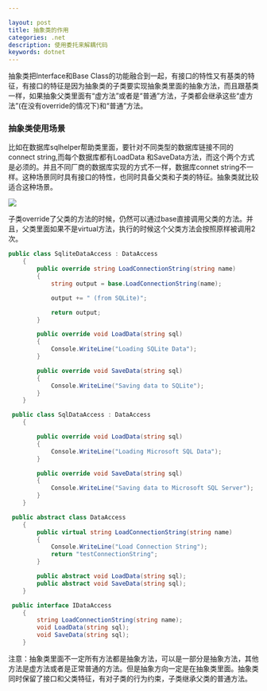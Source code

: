 ```yaml
---

layout: post
title: 抽象类的作用
categories: .net
description: 使用委托来解耦代码
keywords: dotnet
---
```


抽象类把Interface和Base Class的功能融合到一起，有接口的特性又有基类的特征，有接口的特征是因为抽象类的子类要实现抽象类里面的抽象方法，而且跟基类一样，如果抽象父类里面有“虚方法”或者是“普通”方法，子类都会继承这些“虚方法”(在没有override的情况下)和“普通”方法。

### 抽象类使用场景

比如在数据库sqlhelper帮助类里面，要针对不同类型的数据库链接不同的connect string,而每个数据库都有LoadData 和SaveData方法，而这个两个方式是必须的。并且不同厂商的数据库实现的方式不一样，数据库connet string不一样。这种场景同时具有接口的特性，也同时具备父类和子类的特征。抽象类就比较适合这种场景。

<img src="https://cs-cn.top/images/posts/ClassDiagram347.png"/>

子类override了父类的方法的时候，仍然可以通过base直接调用父类的方法。并且，父类里面如果不是virtual方法，执行的时候这个父类方法会按照原样被调用2次。

````c#
public class SqliteDataAccess : DataAccess
    {
        public override string LoadConnectionString(string name)
        {
            string output = base.LoadConnectionString(name);

            output += " (from SQLite)";

            return output;
        }

        public override void LoadData(string sql)
        {
            Console.WriteLine("Loading SQLite Data");
        }

        public override void SaveData(string sql)
        {
            Console.WriteLine("Saving data to SQLite");
        }
    }
````

````c#
 public class SqlDataAccess : DataAccess
    {

        public override void LoadData(string sql)
        {
            Console.WriteLine("Loading Microsoft SQL Data");
        }

        public override void SaveData(string sql)
        {
            Console.WriteLine("Saving data to Microsoft SQL Server");
        }
    }
````

````c#
 public abstract class DataAccess
    {
        public virtual string LoadConnectionString(string name)
        {
            Console.WriteLine("Load Connection String");
            return "testConnectionString";
        }

        public abstract void LoadData(string sql);
        public abstract void SaveData(string sql);
    }
````

````c#
 public interface IDataAccess
    {
        string LoadConnectionString(string name);
        void LoadData(string sql);
        void SaveData(string sql);
    }
````



注意：抽象类里面不一定所有方法都是抽象方法，可以是一部分是抽象方法，其他方法是虚方法或者是正常普通的方法。但是抽象方向一定是在抽象类里面。抽象类同时保留了接口和父类特征，有对子类的行为约束，子类继承父类的普通方法。



